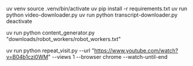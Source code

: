 uv venv
source .venv/bin/activate
uv pip install -r requirements.txt
uv run python video-downloader.py
uv run python transcript-downloader.py
deactivate

uv run python content_generator.py "downloads/robot_workers/robot_workers.txt"


uv run python repeat_visit.py --url "https://www.youtube.com/watch?v=B04b1czi0WM"  --views 1 --browser chrome --watch-until-end


